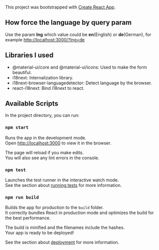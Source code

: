 This project was bootstrapped with [Create React App](https://github.com/facebook/create-react-app).

## How force the language by query param
Use the param **lng** which value could be **en**(English) or **de**(German), for example [http://localhost:3000/?lng=de](http://localhost:3000/?lng=de)

## Libraries I used
 - @material-ui/core and @material-ui/icons: Used to make the form beautiful.
 - i18next: Internalization library.
 - i18next-browser-languagedetector: Detect language by the browser.
 - react-i18next: Bind i18next to react.

## Available Scripts

In the project directory, you can run:

### `npm start`

Runs the app in the development mode.<br>
Open [http://localhost:3000](http://localhost:3000) to view it in the browser.

The page will reload if you make edits.<br>
You will also see any lint errors in the console.

### `npm test`

Launches the test runner in the interactive watch mode.<br>
See the section about [running tests](https://facebook.github.io/create-react-app/docs/running-tests) for more information.

### `npm run build`

Builds the app for production to the `build` folder.<br>
It correctly bundles React in production mode and optimizes the build for the best performance.

The build is minified and the filenames include the hashes.<br>
Your app is ready to be deployed!

See the section about [deployment](https://facebook.github.io/create-react-app/docs/deployment) for more information.